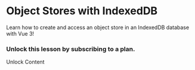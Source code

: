 # Object Stores with IndexedDB

Learn how to create and access an object store in an IndexedDB database with Vue 3!

### Unlock this lesson by subscribing to a plan.

Unlock Content
